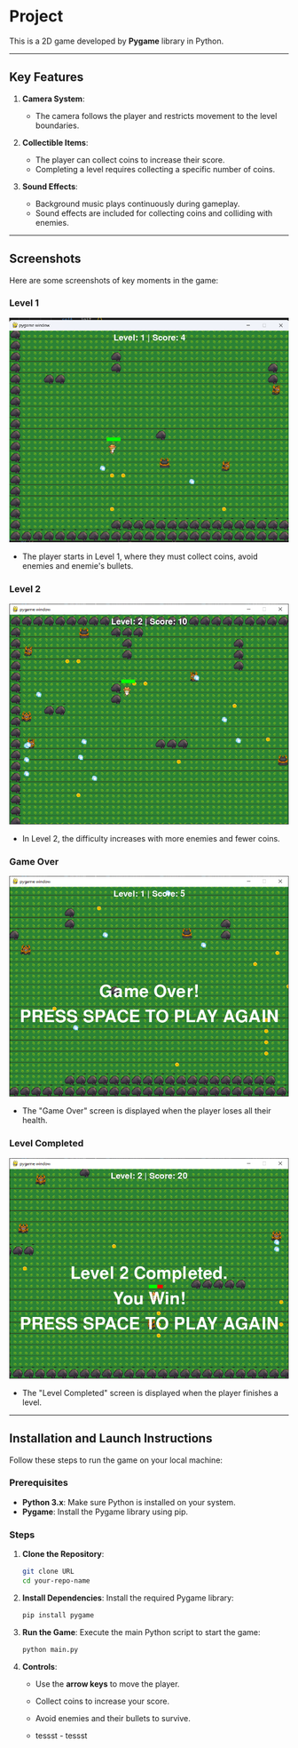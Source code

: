 # **Project**

This is a 2D game developed by **Pygame** library in Python.

---

## **Key Features**

1. **Camera System**:
   - The camera follows the player and restricts movement to the level boundaries.

2. **Collectible Items**:
   - The player can collect coins to increase their score.
   - Completing a level requires collecting a specific number of coins.

3. **Sound Effects**:
   - Background music plays continuously during gameplay.
   - Sound effects are included for collecting coins and colliding with enemies.
   
---

## **Screenshots**

Here are some screenshots of key moments in the game:

### **Level 1**
![Level 1 Screenshot](screenshots/level-1.png)
- The player starts in Level 1, where they must collect coins, avoid enemies and enemie's bullets.

### **Level 2**
![Level 2 Screenshot](screenshots/level-2.png)
- In Level 2, the difficulty increases with more enemies and fewer coins.

### **Game Over**
![Game Over Screenshot](screenshots/game-over.png)
- The "Game Over" screen is displayed when the player loses all their health.

### **Level Completed**
![Level Completed Screenshot](screenshots/level-completed.png)
- The "Level Completed" screen is displayed when the player finishes a level.

---

## **Installation and Launch Instructions**

Follow these steps to run the game on your local machine:

### **Prerequisites**
- **Python 3.x**: Make sure Python is installed on your system.
- **Pygame**: Install the Pygame library using pip.

### **Steps**
1. **Clone the Repository**:
   ```bash
   git clone URL
   cd your-repo-name
   ```

2. **Install Dependencies**:
   Install the required Pygame library:
   ```bash
   pip install pygame
   ```

3. **Run the Game**:
   Execute the main Python script to start the game:
   ```bash
   python main.py
   ```

4. **Controls**:
   - Use the **arrow keys** to move the player.
   - Collect coins to increase your score.
   - Avoid enemies and their bullets to survive.
  
   - tessst   - tessst
